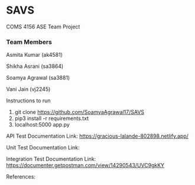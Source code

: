 # SAVS
COMS 4156
ASE Team Project

### Team Members
Asmita Kumar (ak4581)

Shikha Asrani (sa3864)

Soamya Agrawal (sa3881)

Vani Jain (vj2245)

Instructions to run

1. git clone https://github.com/SoamyaAgrawal17/SAVS
2. pip3 install -r requirements.txt
3. localhost:5000 app.py

API Test Documentation
Link: https://gracious-lalande-802898.netlify.app/


Unit Test Documentation
Link:

Integration Test Documentation
Link: https://documenter.getpostman.com/view/14290543/UVC9gkKY


References:
